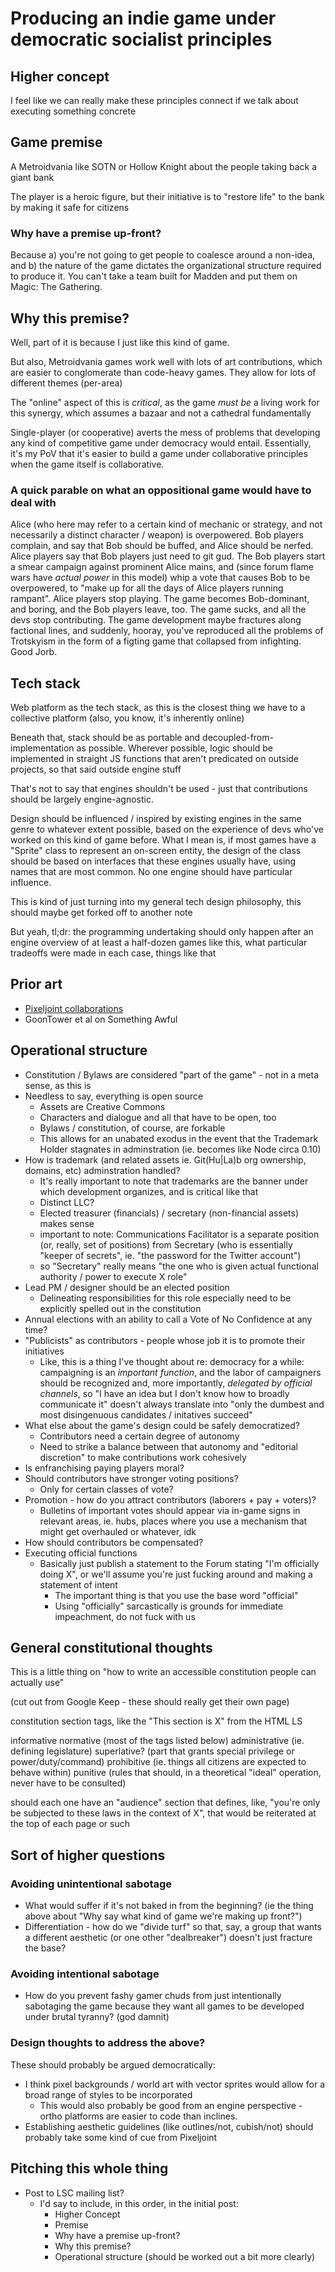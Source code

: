 # Producing an indie game under democratic socialist principles

## Higher concept

I feel like we can really make these principles connect if we talk about executing something concrete

## Game premise

A Metroidvania like SOTN or Hollow Knight about the people taking back a giant bank

The player is a heroic figure, but their initiative is to "restore life" to the bank by making it safe for citizens

### Why have a premise up-front?

Because a) you're not going to get people to coalesce around a non-idea, and b) the nature of the game dictates the organizational structure required to produce it. You can't take a team built for Madden and put them on Magic: The Gathering.

## Why this premise?

Well, part of it is because I just like this kind of game.

But also, Metroidvania games work well with lots of art contributions, which are easier to conglomerate than code-heavy games. They allow for lots of different themes (per-area)

The "online" aspect of this is *critical*, as the game *must be* a living work for this synergy, which assumes a bazaar and not a cathedral fundamentally

Single-player (or cooperative) averts the mess of problems that developing any kind of competitive game under democracy would entail. Essentially, it's my PoV that it's easier to build a game under collaborative principles when the game itself is collaborative.

### A quick parable on what an oppositional game would have to deal with

Alice (who here may refer to a certain kind of mechanic or strategy, and not necessarily a distinct character / weapon) is overpowered. Bob players complain, and say that Bob should be buffed, and Alice should be nerfed. Alice players say that Bob players just need to git gud. The Bob players start a smear campaign against prominent Alice mains, and (since forum flame wars have *actual power* in this model) whip a vote that causes Bob to be overpowered, to "make up for all the days of Alice players running rampant". Alice players stop playing. The game becomes Bob-dominant, and boring, and the Bob players leave, too. The game sucks, and all the devs stop contributing. The game development maybe fractures along factional lines, and suddenly, hooray, you've reproduced all the problems of Trotskyism in the form of a figting game that collapsed from infighting. Good Jorb.

## Tech stack

Web platform as the tech stack, as this is the closest thing we have to a collective platform (also, you know, it's inherently online)

Beneath that, stack should be as portable and decoupled-from-implementation as possible. Wherever possible, logic should be implemented in straight JS functions that aren't predicated on outside projects, so that said outside engine stuff

That's not to say that engines shouldn't be used - just that contributions should be largely engine-agnostic.

Design should be influenced / inspired by existing engines in the same genre to whatever extent possible, based on the experience of devs who've worked on this kind of game before. What I mean is, if most games have a "Sprite" class to represent an on-screen entity, the design of the class should be based on interfaces that these engines usually have, using names that are most common. No one engine should have particular influence.

This is kind of just turning into my general tech design philosophy, this should maybe get forked off to another note

But yeah, tl;dr: the programming undertaking should only happen after an engine overview of at least a half-dozen games like this, what particular tradeoffs were made in each case, things like that

## Prior art

- [Pixeljoint collaborations](http://pixeljoint.com/forum/forum_topics.asp?FID=1)
- GoonTower et al on Something Awful

## Operational structure

- Constitution / Bylaws are considered "part of the game" - not in a meta sense, as this is
- Needless to say, everything is open source
  - Assets are Creative Commons
  - Characters and dialogue and all that have to be open, too
  - Bylaws / constitution, of course, are forkable
  - This allows for an unabated exodus in the event that the Trademark Holder stagnates in adminstration (ie. becomes like Node circa 0.10)
- How is trademark (and related assets ie. Git(Hu|La)b org ownership, domains, etc) adminstration handled?
  - It's really important to note that trademarks are the banner under which development organizes, and is critical like that
  - Distinct LLC?
  - Elected treasurer (financials) / secretary (non-financial assets) makes sense
  - important to note: Communications Facilitator is a separate position (or, really, set of positions) from Secretary (who is essentially "keeper of secrets", ie. "the password for the Twitter account")
  - so "Secretary" really means "the one who is given actual functional authority / power to execute X role"
- Lead PM / designer should be an elected position
  - Delineating responsibilities for this role especially need to be explicitly spelled out in the constitution
- Annual elections with an ability to call a Vote of No Confidence at any time?
- "Publicists" as contributors - people whose job it is to promote their initiatives
  - Like, this is a thing I've thought about re: democracy for a while: campaigning is an *important function*, and the labor of campaigners should be recognized and, more importantly, *delegated by official channels*, so "I have an idea but I don't know how to broadly communicate it" doesn't always translate into "only the dumbest and most disingenuous candidates / initatives succeed"
- What else about the game's design could be safely democratized?
  - Contributors need a certain degree of autonomy
  - Need to strike a balance between that autonomy and "editorial discretion" to make contributions work cohesively
- Is enfranchising paying players moral?
- Should contributors have stronger voting positions?
  - Only for certain classes of vote?
- Promotion - how do you attract contributors (laborers + pay + voters)?
  - Bulletins of important votes should appear via in-game signs in relevant areas, ie. hubs, places where you use a mechanism that might get overhauled or whatever, idk
- How should contributors be compensated?
- Executing official functions
  - Basically just publish a statement to the Forum stating "I'm officially doing X", or we'll assume you're just fucking around and making a statement of intent
    - The important thing is that you use the base word "official"
    - Using "officially" sarcastically is grounds for immediate impeachment, do not fuck with us

## General constitutional thoughts

This is a little thing on "how to write an accessible constitution people can actually use"

(cut out from Google Keep - these should really get their own page)

constitution section tags, like the "This section is X" from the HTML LS

informative
normative (most of the tags listed below)
administrative (ie. defining legislature)
superlative? (part that grants special privilege or power/duty/command)
prohibitive (ie. things all citizens are expected to behave within)
punitive (rules that should, in a theoretical "ideal" operation, never have to be consulted)

should each one have an "audience" section that defines, like, "you're only be subjected to these laws in the context of X", that would be reiterated at the top of each page or such

## Sort of higher questions

### Avoiding unintentional sabotage

- What would suffer if it's not baked in from the beginning? (ie the thing above about "Why say what kind of game we're making up front?")
- Differentiation - how do we "divide turf" so that, say, a group that wants a different aesthetic (or one other "dealbreaker") doesn't just fracture the base?

### Avoiding intentional sabotage

- How do you prevent fashy gamer chuds from just intentionally sabotaging the game because they want all games to be developed under brutal tyranny? (god damnit)

### Design thoughts to address the above?

These should probably be argued democratically:

- I think pixel backgrounds / world art with vector sprites would allow for a broad range of styles to be incorporated
  - This would also probably be good from an engine perspective - ortho platforms are easier to code than inclines.
- Establishing aesthetic guidelines (like outlines/not, cubish/not) should probably take some kind of cue from Pixeljoint

## Pitching this whole thing

- Post to LSC mailing list?
  - I'd say to include, in this order, in the initial post:
    - Higher Concept
    - Premise
    - Why have a premise up-front?
    - Why this premise?
    - Operational structure (should be worked out a bit more clearly)
